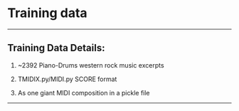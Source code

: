 # Training data

***

## Training Data Details:

1) ~2392 Piano-Drums western rock music excerpts

2) TMIDIX.py/MIDI.py SCORE format

3) As one giant MIDI composition in a pickle file

***
